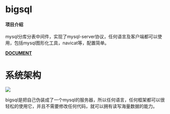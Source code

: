 # bigsql

#### 项目介绍
mysql分库分表中间件，实现了mysql-server协议，任何语言及客户端都可以使用，包括mysql图形化工具，navicat等，配置简单。

**[DOCUMENT](http://www.open-bigsql.org/ "document")**

# 系统架构

![](http://wx4.sinaimg.cn/mw690/005ZQTvlgy1ft0iupn8kaj30rw0jb3zp.jpg)

bigsql是把自己伪装成了一个mysql的服务器，所以任何语言，任何框架都可以很轻松的使用它，并且不需要修改任何代码，就可以拥有读写海量数据的能力。